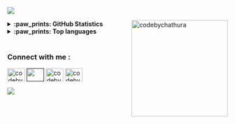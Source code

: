 <a href="https://www.youtube.com/watch?v=dQw4w9WgXcQ"><img src="line_break.gif"></a>



<a href="https://www.youtube.com/watch?v=dQw4w9WgXcQ"><img align="right" src="computer.gif" alt="codebychathura" height="220"/></a>


<details>
  <summary><b>:paw_prints: GitHub Statistics</b></summary><br>
  
[![Chathura's GitHub stats](https://github-readme-stats.vercel.app/api?username=codebychathura&rank_icon=github&show=prs_merged_percentage&hide=contribs,issues&show_icons=true&custom_title=Open%20Source%20Contributions&bg_color=1a101c25&icon_color=9595ea&text_color=ffffff&title_color=9595ea&border_radius=10&border_color=6b4176#gh-dark-mode-only)](https://github.com/codebychathura#gh-dark-mode-only)

[![Chathura's GitHub stats](https://github-readme-stats.vercel.app/api?username=codebychathura&rank_icon=github&show=prs_merged_percentage&hide=contribs,issues&show_icons=true&custom_title=Open%20Source%20Contributions&bg_color=fdf5ff&text_color=000000&title_color=2f2f96&border_radius=10&border_color=4747d8&icon_color=c97bde#gh-light-mode-only)](https://github.com/codebychathura#gh-light-mode-only)

</details>  
<details>
  <summary><b>:paw_prints: Top languages</b></summary><br>

[![Top Langs](https://github-readme-stats.vercel.app/api/top-langs/?username=codebychathura&hide=Tcl,HTML,Pascal,Perl,Makefile,Cmake,Shell&layout=compact&langs_count=5&custom_title=Most%20Used%20Languages%20in%20FOSS%20Projects&card_width=470px&bg_color=1a101c25&text_color=ffffff&title_color=9595ea&border_radius=10&border_color=6b4176#gh-dark-mode-only)](https://github.com/codebychathura#gh-dark-mode-only)

[![Top Langs](https://github-readme-stats.vercel.app/api/top-langs/?username=codebychathura&hide=Tcl,HTML,Pascal,Perl,Makefile,Cmake,Shell&layout=compact&langs_count=5&custom_title=Most%20Used%20Languages%20in%20FOSS%20Projects&card_width=470px&bg_color=fdf5ff&text_color=000000&title_color=2f2f96&border_radius=10&border_color=4747d8#gh-light-mode-only)](https://github.com/codebychathura#gh-light-mode-only)

</details>
<br>
<h3 align="left">Connect with me :</h3>
<p align="left">
  <a href="https://www.linkedin.com/in//" target="blank"><img align="center"
      src="icons\linkedin.svg"
      alt="codebychathura" height="30" width="40" /></a>
  <a href="" target="blank"><img align="center"
      src="icons\stackoverflow.svg" height="30" width="40" /></a>
  <a href="https://www.hackerrank.com/" target="blank"><img align="center"
      src="icons\hackerrank.svg"
      alt="codebychathura" height="30" width="40" /></a>
 <a href="https://twitter.com/" target="blank"><img align="center"
      src="icons\twitter.svg"
      alt="codebychathura" height="30" width="40" /></a>
</p>
<a href="https://www.youtube.com/watch?v=dQw4w9WgXcQ"><img src="line_break.gif"></a>
